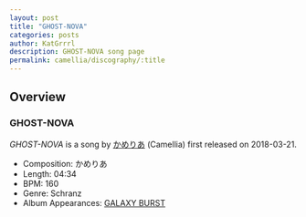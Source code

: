 ```yaml
---
layout: post
title: "GHOST-NOVA"
categories: posts
author: KatGrrrl
description: GHOST-NOVA song page
permalink: camellia/discography/:title
---
```


## Overview

### GHOST-NOVA

*GHOST-NOVA* is a song by [かめりあ](/camellia) (Camellia) first released on 2018-03-21.

* Composition: かめりあ
* Length: 04:34
* BPM: 160
* Genre: Schranz
* Album Appearances: [GALAXY BURST](/camellia/albums/GALAXY-BURST)
